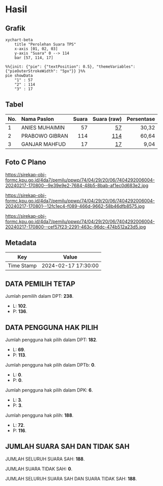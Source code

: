 # Hasil

## Grafik

```mermaid
xychart-beta
    title "Perolehan Suara TPS"
    x-axis [01, 02, 03]
    y-axis "Suara" 0 --> 114
    bar [57, 114, 17]
```

```mermaid
%%{init: {"pie": {"textPosition": 0.5}, "themeVariables": {"pieOuterStrokeWidth": "5px"}} }%%
pie showData
    "1" : 57
    "2" : 114
    "3" : 17
```

## Tabel

| No. | Nama Paslon    | Suara | Suara (raw) | Persentase |
|:--- |:-------------- | -----:| -----------:| ----------:|
| 1   | ANIES MUHAIMIN | 57    | [57][p-1]   | 30,32      |
| 2   | PRABOWO GIBRAN | 114   | [114][p-2]  | 60,64      |
| 3   | GANJAR MAHFUD  | 17    | [17][p-3]   | 9,04       |


[p-1]: https://github.com/gigit-pemilu/pemilu-2024-74-sulawesi-tenggara/blob/main/pilpres/hitung-suara/sub/74-sulawesi-tenggara/sub/04-buton/sub/29-wabula/sub/2006-wabula-satu/sub/004-tps/sub/paslon-1.txt
[p-2]: https://github.com/gigit-pemilu/pemilu-2024-74-sulawesi-tenggara/blob/main/pilpres/hitung-suara/sub/74-sulawesi-tenggara/sub/04-buton/sub/29-wabula/sub/2006-wabula-satu/sub/004-tps/sub/paslon-2.txt
[p-3]: https://github.com/gigit-pemilu/pemilu-2024-74-sulawesi-tenggara/blob/main/pilpres/hitung-suara/sub/74-sulawesi-tenggara/sub/04-buton/sub/29-wabula/sub/2006-wabula-satu/sub/004-tps/sub/paslon-3.txt

## Foto C Plano

https://sirekap-obj-formc.kpu.go.id/4da7/pemilu/ppwp/74/04/29/20/06/7404292006004-20240217-170800--9e39e9e2-7684-48b5-8bab-af1ec0d683e2.jpg

https://sirekap-obj-formc.kpu.go.id/4da7/pemilu/ppwp/74/04/29/20/06/7404292006004-20240217-170801--12fc1ec4-f089-466d-9662-58b46dfb8575.jpg

https://sirekap-obj-formc.kpu.go.id/4da7/pemilu/ppwp/74/04/29/20/06/7404292006004-20240217-170800--cef57f23-2291-463c-96dc-474b512a23d5.jpg


## Metadata

| Key        | Value               |
| ---------- | ------------------- |
| Time Stamp | 2024-02-17 17:30:00 |


## DATA PEMILIH TETAP

Jumlah pemilih dalam DPT: **238**.
 * L: **102**.
 * P: **136**.

## DATA PENGGUNA HAK PILIH

Jumlah pengguna hak pilih dalam DPT: **182**.
 * L: **69**.
 * P: **113**.

Jumlah pengguna hak pilih dalam DPTb: **0**.
 * L: **0**.
 * P: **0**.

Jumlah pengguna hak pilih dalam DPK: **6**.
 * L: **3**.
 * P: **3**.

Jumlah pengguna hak pilih: **188**.
 * L: **72**.
 * P: **116**.

## JUMLAH SUARA SAH DAN TIDAK SAH

JUMLAH SELURUH SUARA SAH: **188**.

JUMLAH SUARA TIDAK SAH: **0**.

JUMLAH SELURUH SUARA SAH DAN SUARA TIDAK SAH: **188**.



